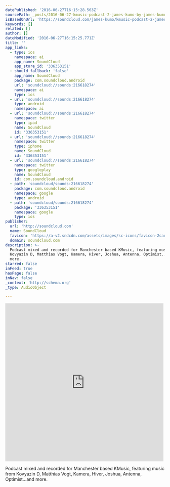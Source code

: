 ```yaml
---
datePublished: '2016-06-27T16:15:28.563Z'
sourcePath: _posts/2016-06-27-kmusic-podcast-2-james-kumo-by-james-kumo.md
isBasedOnUrl: 'https://soundcloud.com/james-kumo/kmusic-podcast-2-james-kumo'
keywords: []
related: []
author: []
dateModified: '2016-06-27T16:15:25.771Z'
title: ''
app_links:
  - type: ios
    namespace: ai
    app_name: SoundCloud
    app_store_id: '336353151'
  - should_fallback: 'false'
    app_name: SoundCloud
    package: com.soundcloud.android
    url: 'soundcloud://sounds:216618274'
    namespace: ai
    type: ios
  - url: 'soundcloud://sounds:216618274'
    type: android
    namespace: ai
  - url: 'soundcloud://sounds:216618274'
    namespace: twitter
    type: ipad
    name: SoundCloud
    id: '336353151'
  - url: 'soundcloud://sounds:216618274'
    namespace: twitter
    type: iphone
    name: SoundCloud
    id: '336353151'
  - url: 'soundcloud://sounds:216618274'
    namespace: twitter
    type: googleplay
    name: SoundCloud
    id: com.soundcloud.android
  - path: 'soundcloud/sounds:216618274'
    package: com.soundcloud.android
    namespace: google
    type: android
  - path: 'soundcloud/sounds:216618274'
    package: '336353151'
    namespace: google
    type: ios
publisher:
  url: 'http://soundcloud.com'
  name: SoundCloud
  favicon: 'https://a-v2.sndcdn.com/assets/images/sc-icons/favicon-2cadd14b.ico'
  domain: soundcloud.com
description: >-
  Podcast mixed and recorded for Manchester based KMusic, featuring music from
  Kovyazin D, Matthias Vogt, Kamera, Hiver, Joshua, Antenna, Optimist...and
  more.
starred: false
inFeed: true
hasPage: false
inNav: false
_context: 'http://schema.org'
_type: AudioObject

---
```

<iframe src="https://cdn.embedly.com/widgets/media.html?src=https%3A%2F%2Fw.soundcloud.com%2Fplayer%2F%3Fvisual%3Dtrue%26url%3Dhttp%253A%252F%252Fapi.soundcloud.com%252Ftracks%252F216618274%26show_artwork%3Dtrue&amp;url=https%3A%2F%2Fsoundcloud.com%2Fjames-kumo%2Fkmusic-podcast-2-james-kumo&amp;image=http%3A%2F%2Fi1.sndcdn.com%2Fartworks-000124544720-svdv1a-t500x500.jpg&amp;key=b7d04c9b404c499eba89ee7072e1c4f7&amp;type=text%2Fhtml&amp;schema=soundcloud" width="500" height="500" scrolling="no" frameborder="0" allowfullscreen="" style=""></iframe>

Podcast mixed and recorded for Manchester based KMusic, featuring music from Kovyazin D, Matthias Vogt, Kamera, Hiver, Joshua, Antenna, Optimist...and more.
